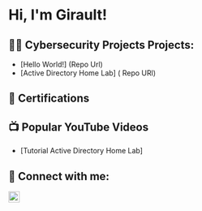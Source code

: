 <h1>Hi, I'm Girault! 

<h2> 👩‍💻 Cybersecurity Projects Projects:</h2>

- [Hello World!] (Repo Url)
- [Active Directory Home Lab] ( Repo URl)

<h2>  📄 Certifications</h2>

<h2>📺 Popular YouTube Videos</h2>

- [Tutorial Active Directory Home Lab] 
<h2> 🤳 Connect with me:</h2>

[<img align="left" alt="JoshMadakor | LinkedIn" width="22px" src="https://cdn.jsdelivr.net/npm/simple-icons@v3/icons/linkedin.svg" />][linkedin]

[linkedin]: https://linkedin.com/in/giraultketchami

<!--
**joshmadakor1/joshmadakor1** is a ✨ _special_ ✨ repository because its `README.md` (this file) appears on your GitHub profile.

Here are some ideas to get you started:

- 🔭 I’m currently working on ...
- 🌱 I’m currently learning ...
- 👯 I’m looking to collaborate on ...
- 🤔 I’m looking for help with ...
- 💬 Ask me about ...
- 📫 How to reach me: ...
- 😄 Pronouns: ...
- ⚡ Fun fact: ...
-->
